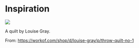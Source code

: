 # Inspiration

![](https://db-feed.s3.amazonaws.com/legacy/No_1_front.jpg?1462731904)

A quilt by Louise Gray.

From: https://workof.com/shop/d/louise-gray/p/throw-quilt-no-1